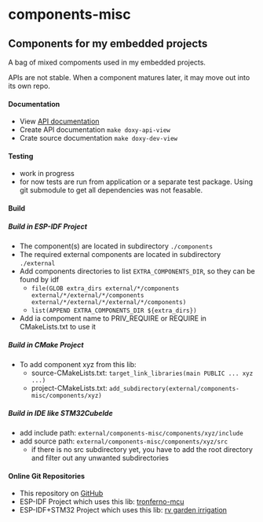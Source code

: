 # components-misc

## Components for my embedded projects

A bag of mixed compoments used in my embedded projects.

APIs are not stable. When a component matures later, it may move out into its own repo.


#### Documentation
   *  View [API documentation](https://zwiebert.github.io/components-misc) 
   *  Create API documentation `make doxy-api-view`
   *  Crate source documentation `make doxy-dev-view`

#### Testing
   * work in progress
   * for now tests are run from  application or a separate test package. Using git submodule to get all dependencies was not feasable.

#### Build

#####  Build in ESP-IDF Project
   * The component(s) are located in subdirectory `./components`
   * The required external components are located in subdirectory `./external`
   * Add components directories to list `EXTRA_COMPONENTS_DIR`, so they can be found by idf
       * `file(GLOB extra_dirs external/*/components external/*/external/*/components external/*/external/*/external/*/components)`      
       * `list(APPEND EXTRA_COMPONENTS_DIR ${extra_dirs})`
   * Add ia compoment name to PRIV_REQUIRE or REQUIRE in CMakeLists.txt to use it

##### Build in CMake Project
 * To add component xyz from this lib:
    * source-CMakeLists.txt: `target_link_libraries(main PUBLIC ... xyz ...)`
    * project-CMakeLists.txt: `add_subdirectory(external/components-misc/components/xyz)`

##### Build in IDE like STM32CubeIde
 * add include path: `external/components-misc/components/xyz/include`
 * add source path: `external/components-misc/components/xyz/src`
    *  if there is no src subdirectory yet, you have to add the root directory and filter out any unwanted subdirectories


#### Online Git Repositories
   * This repository on [GitHub](https://github.com/zwiebert/components-misc.git)
   * ESP-IDF Project which uses this lib: [tronferno-mcu](https://github.com/zwiebert/tronferno-mcu.git)
   * ESP-IDF+STM32 Project which uses this lib: [rv garden irrigation](https://github.com/zwiebert/irrigation_control.git)

